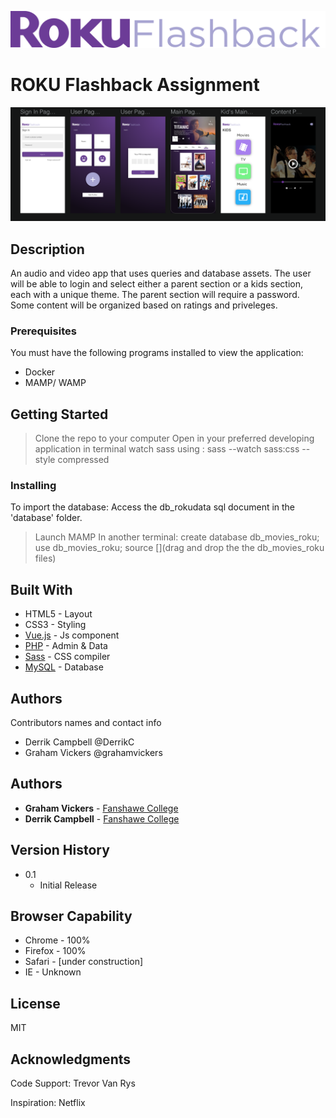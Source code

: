 ![rokuLogo](images/roku_Readme.svg)

# ROKU Flashback Assignment
![rokuMobile](images/mobile_rokuflashback_design-1.png)
## Description
An audio and video app that uses queries and database assets. The user will be able to login and select either a parent section or a kids section, each with a unique theme. The parent section will require a password. Some content will be organized based on ratings and priveleges. 

### Prerequisites

You must have the following programs installed to view the application: 

* Docker
* MAMP/ WAMP

## Getting Started
 >Clone the repo to your computer
 >Open in your preferred developing application
 >in terminal watch sass using : sass --watch sass:css --style compressed


### Installing


To import the database: 
Access the db_rokudata sql document in the 'database' folder.

> Launch MAMP
In another terminal:
> create database db_movies_roku;
> use db_movies_roku;
>source [](drag and drop the the db_movies_roku files)

## Built With

* HTML5 - Layout
* CSS3 - Styling
* [Vue.js](https://vuejs.org/) - Js component
* [PHP](https://www.php.net/) - Admin & Data
* [Sass](https://sass-lang.com/) - CSS compiler
* [MySQL](https://www.mysql.com/) - Database  

## Authors

Contributors names and contact info

* Derrik Campbell @DerrikC
* Graham Vickers @grahamvickers

## Authors

* **Graham Vickers**  - [Fanshawe College](https://github.com/grahamvickers)
* **Derrik Campbell** - [Fanshawe College](https://github.com/DerrikC)

## Version History

* 0.1
    * Initial Release
  
## Browser Capability 

* Chrome - 100%
* Firefox - 100%
* Safari - [under construction]
* IE - Unknown

## License

MIT

## Acknowledgments


Code Support: 
Trevor Van Rys

Inspiration: 
Netflix
